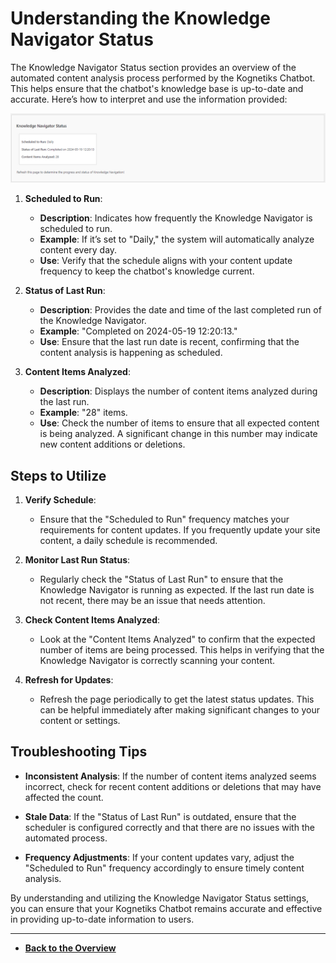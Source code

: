 # Understanding the Knowledge Navigator Status

The Knowledge Navigator Status section provides an overview of the automated content analysis process performed by the Kognetiks Chatbot. This helps ensure that the chatbot's knowledge base is up-to-date and accurate. Here’s how to interpret and use the information provided:

![Knowledge Navigator Status](knowledge-navigator-status.png)

1. **Scheduled to Run**:
   - **Description**: Indicates how frequently the Knowledge Navigator is scheduled to run.
   - **Example**: If it’s set to "Daily," the system will automatically analyze content every day.
   - **Use**: Verify that the schedule aligns with your content update frequency to keep the chatbot's knowledge current.

2. **Status of Last Run**:
   - **Description**: Provides the date and time of the last completed run of the Knowledge Navigator.
   - **Example**: "Completed on 2024-05-19 12:20:13."
   - **Use**: Ensure that the last run date is recent, confirming that the content analysis is happening as scheduled.

3. **Content Items Analyzed**:
   - **Description**: Displays the number of content items analyzed during the last run.
   - **Example**: "28" items.
   - **Use**: Check the number of items to ensure that all expected content is being analyzed. A significant change in this number may indicate new content additions or deletions.

## Steps to Utilize

1. **Verify Schedule**:
   - Ensure that the "Scheduled to Run" frequency matches your requirements for content updates. If you frequently update your site content, a daily schedule is recommended.

2. **Monitor Last Run Status**:
   - Regularly check the "Status of Last Run" to ensure that the Knowledge Navigator is running as expected. If the last run date is not recent, there may be an issue that needs attention.

3. **Check Content Items Analyzed**:
   - Look at the "Content Items Analyzed" to confirm that the expected number of items are being processed. This helps in verifying that the Knowledge Navigator is correctly scanning your content.

4. **Refresh for Updates**:
   - Refresh the page periodically to get the latest status updates. This can be helpful immediately after making significant changes to your content or settings.

## Troubleshooting Tips

- **Inconsistent Analysis**: If the number of content items analyzed seems incorrect, check for recent content additions or deletions that may have affected the count.

- **Stale Data**: If the "Status of Last Run" is outdated, ensure that the scheduler is configured correctly and that there are no issues with the automated process.

- **Frequency Adjustments**: If your content updates vary, adjust the "Scheduled to Run" frequency accordingly to ensure timely content analysis.

By understanding and utilizing the Knowledge Navigator Status settings, you can ensure that your Kognetiks Chatbot remains accurate and effective in providing up-to-date information to users.

---

- **[Back to the Overview](/overview.md)**
